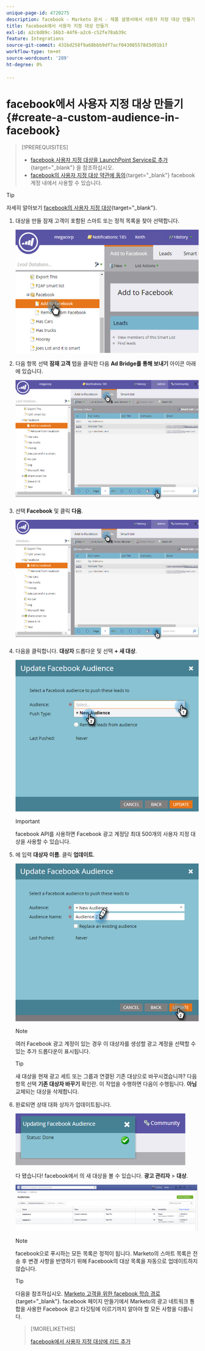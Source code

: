 ```yaml
---
unique-page-id: 4720275
description: facebook - Marketo 문서 - 제품 설명서에서 사용자 지정 대상 만들기
title: facebook에서 사용자 지정 대상 만들기
exl-id: a2c8d89c-16b3-44f6-a2c6-c52fe78ab39c
feature: Integrations
source-git-commit: 431bd258f9a68bbb9df7acf043085578d3d91b1f
workflow-type: tm+mt
source-wordcount: '289'
ht-degree: 0%

---
```


# facebook에서 사용자 지정 대상 만들기 {#create-a-custom-audience-in-facebook}

>[!PREREQUISITES]
>
>* [facebook 사용자 지정 대상을 LaunchPoint Service로 추가](/help/marketo/product-docs/demand-generation/ad-network-integrations/add-facebook-custom-audiences-as-a-launchpoint-service.md){target="_blank"} 을 참조하십시오.
>* [facebook의 사용자 지정 대상 약관에 동의](https://www.facebook.com/ads/manage/customaudiences/tos.php){target="_blank"} facebook 계정 내에서 사용할 수 있습니다.

>[!TIP]
>
>자세히 알아보기 [facebook의 사용자 지정 대상](https://www.facebook.com/help/341425252616329){target="_blank"}.

1. 대상을 만들 잠재 고객이 포함된 스마트 또는 정적 목록을 찾아 선택합니다.

   ![](assets/create-a-custom-audience-in-facebook-1.png)

1. 다음 항목 선택 **잠재 고객** 탭을 클릭한 다음 **Ad Bridge를 통해 보내기** 아이콘 아래에 있습니다.

   ![](assets/create-a-custom-audience-in-facebook-2.png)

1. 선택 **Facebook** 및 클릭 **다음**.

   ![](assets/create-a-custom-audience-in-facebook-3.png)

1. 다음을 클릭합니다. **대상자** 드롭다운 및 선택 **+ 새 대상**.

   ![](assets/create-a-custom-audience-in-facebook-4.png)

   >[!IMPORTANT]
   >
   >facebook API를 사용하면 Facebook 광고 계정당 최대 500개의 사용자 지정 대상을 사용할 수 있습니다.

1. 에 입력 **대상자 이름**. 클릭 **업데이트**.

   ![](assets/create-a-custom-audience-in-facebook-5.png)

   >[!NOTE]
   >
   >여러 Facebook 광고 계정이 있는 경우 이 대상자를 생성할 광고 계정을 선택할 수 있는 추가 드롭다운이 표시됩니다.

   >[!TIP]
   >
   >새 대상을 현재 광고 세트 또는 그룹과 연결된 기존 대상으로 바꾸시겠습니까? 다음 항목 선택 **기존 대상자 바꾸기** 확인란. 이 작업을 수행하면 다음이 수행됩니다. **아님** 교체되는 대상을 삭제합니다.

1. 완료되면 상태 대화 상자가 업데이트됩니다.

   ![](assets/create-a-custom-audience-in-facebook-6.png)

   다 됐습니다! facebook에서 의 새 대상을 볼 수 있습니다. **광고 관리자** > **대상**.

   ![](assets/create-a-custom-audience-in-facebook-7.png)

   >[!NOTE]
   >
   >facebook으로 푸시하는 모든 목록은 정적이 됩니다. Marketo의 스마트 목록은 전송 후 변경 사항을 반영하기 위해 Facebook의 대상 목록을 자동으로 업데이트하지 않습니다.

   >[!TIP]
   >
   >다음을 참조하십시오. [Marketo 고객을 위한 facebook 학습 경로](https://facebook.exceedlms.com/student/enrollments/create_enrollment_from_token/BF9TqSaCvM73PP4ScjhCm4fi){target="_blank"}. facebook 페이지 만들기에서 Marketo의 광고 네트워크 통합을 사용한 Facebook 광고 타깃팅에 이르기까지 알아야 할 모든 사항을 다룹니다.

   >[!MORELIKETHIS]
   >
   >[facebook에서 사용자 지정 대상에 리드 추가](/help/marketo/product-docs/demand-generation/facebook/add-leads-to-a-custom-audience-in-facebook.md)
